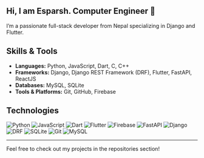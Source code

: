 ## Hi, I am Esparsh. Computer Engineer 👋
I’m a passionate full-stack developer from Nepal specializing in Django and Flutter.

## Skills & Tools

- **Languages:** Python, JavaScript, Dart, C, C++
- **Frameworks:** Django, Django REST Framework (DRF), Flutter, FastAPI, ReactJS
- **Databases:** MySQL, SQLite
- **Tools & Platforms:** Git, GitHub, Firebase

## Technologies

![Python](https://img.shields.io/badge/-Python-3776AB?style=flat&logo=python&logoColor=white)
![JavaScript](https://img.shields.io/badge/-JavaScript-F7DF1E?style=flat&logo=javascript&logoColor=black)
![Dart](https://img.shields.io/badge/-Dart-0175C2?style=flat&logo=dart&logoColor=white)
![Flutter](https://img.shields.io/badge/-Flutter-02569B?style=flat&logo=flutter&logoColor=white)
![Firebase](https://img.shields.io/badge/-Firebase-FFCA28?style=flat&logo=firebase&logoColor=black)
![FastAPI](https://img.shields.io/badge/-FastAPI-009688?style=flat&logo=fastapi&logoColor=white)
![Django](https://img.shields.io/badge/-Django-092E20?style=flat&logo=django&logoColor=white)
![DRF](https://img.shields.io/badge/-DRF-092E20?style=flat&logo=django&logoColor=white)
![SQLite](https://img.shields.io/badge/-SQLite-003B57?style=flat&logo=sqlite&logoColor=white)
![Git](https://img.shields.io/badge/-Git-F05032?style=flat&logo=git&logoColor=white)
![MySQL](https://img.shields.io/badge/-MySQL-4479A1?style=flat&logo=mysql&logoColor=white)

---

Feel free to check out my projects in the repositories section!
<!--
**esparsh287/esparsh287** is a ✨ _special_ ✨ repository because its `README.md` (this file) appears on your GitHub profile.

Here are some ideas to get you started:

- 🔭 I’m currently working on ...
- 🌱 I’m currently learning ...
- 👯 I’m looking to collaborate on ...
- 🤔 I’m looking for help with ...
- 💬 Ask me about ...
- 📫 How to reach me: ...
- 😄 Pronouns: ...
- ⚡ Fun fact: ...
-->
